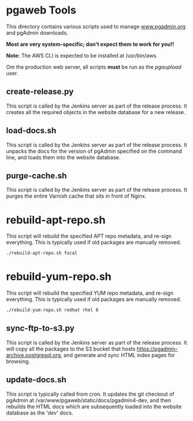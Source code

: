 # pgaweb Tools

This directory contains various scripts used to manage www.pgadmin.org and pgAdmin downloads.

**Most are very system-specific; don't expect them to work for you!!**

**Note:** The AWS CLI is expected to be installed at /usr/bin/aws.

Om the production web server, all scripts **must** be run as the *pgaupload* user.

## create-release.py

This script is called by the Jenkins server as part of the release process. It creates all the required objects in the
website database for a new release.

## load-docs.sh

This script is called by the Jenkins server as part of the release process. It unpacks the docs for the version of
pgAdmin specified on the command line, and loads them into the website database.

## purge-cache.sh

This script is called by the Jenkins server as part of the release process. It purges the entire Varnish cache that 
sits in front of Nginx.

# rebuild-apt-repo.sh

This script will rebuild the specified APT repo metadata, and re-sign everything. This is typically used if old 
packages are manually removed.

```bash
./rebuild-apt-repo.sh focal
```

# rebuild-yum-repo.sh

This script will rebuild the specified YUM repo metadata, and re-sign everything. This is typically used if old 
packages are manually removed.

```bash
./rebuild-yum-repo.sh redhat rhel 8
```

## sync-ftp-to-s3.py

This script is called by the Jenkins server as part of the release process. It will copy all the packages to the S3 
bucket that hosts https://pgadmin-archive.postgresql.org, and generate and sync HTML index pages for browsing.

## update-docs.sh

This script is typically called from cron. It updates the git checkout of pgAdmin at 
/var/www/pgaweb/static/docs/pgadmin4-dev, and then rebuilds the HTML docs which are subsequently loaded into the 
website database as the 'dev' docs.
